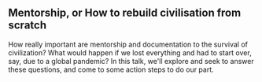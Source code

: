## Mentorship, or How to rebuild civilisation from scratch

How really important are mentorship and documentation to the survival of civilization? What would happen if we lost everything and had to start over, say, due to a global pandemic? In this talk, we'll explore and seek to answer these questions, and come to some action steps to do our part.
